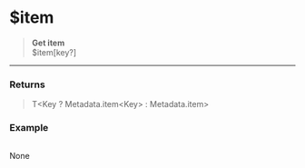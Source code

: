 # **$item**
> **Get item** <br/>
> $item[key?]
- - -

### Returns
> T&lt;Key ? Metadata.item&lt;Key&gt; : Metadata.item&gt;

### Example
> ```php
None
```